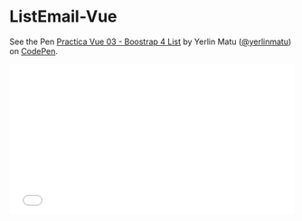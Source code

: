 # ListEmail-Vue


<p data-height="265" data-theme-id="0" data-slug-hash="KyeGWQ" data-default-tab="js,result" data-user="yerlinmatu" data-embed-version="2" data-pen-title="Practica Vue 03 - Boostrap 4 List" class="codepen">See the Pen <a href="https://codepen.io/yerlinmatu/pen/KyeGWQ/">Practica Vue 03 - Boostrap 4 List</a> by Yerlin Matu (<a href="https://codepen.io/yerlinmatu">@yerlinmatu</a>) on <a href="https://codepen.io">CodePen</a>.</p>
<iframe height='265' scrolling='no' title='Practica Vue 03 - Boostrap 4 List' src='//codepen.io/yerlinmatu/embed/KyeGWQ/?height=265&theme-id=0&default-tab=js,result&embed-version=2' frameborder='no' allowtransparency='true' allowfullscreen='true' style='width: 100%;'>See the Pen <a href='https://codepen.io/yerlinmatu/pen/KyeGWQ/'>Practica Vue 03 - Boostrap 4 List</a> by Yerlin Matu (<a href='https://codepen.io/yerlinmatu'>@yerlinmatu</a>) on <a href='https://codepen.io'>CodePen</a>.
</iframe>
